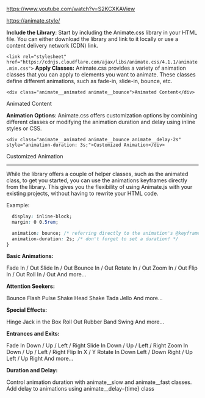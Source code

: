 https://www.youtube.com/watch?v=S2KCXKAView

https://animate.style/

**Include the Library**: Start by including the Animate.css library in your HTML file. You can either download the library and link to it locally or use a content delivery network (CDN) link.

<link rel="stylesheet" href="https://cdnjs.cloudflare.com/ajax/libs/animate.css/4.1.1/animate.min.css">

```<link rel="stylesheet" href="https://cdnjs.cloudflare.com/ajax/libs/animate.css/4.1.1/animate.min.css">```
**Apply Classes:** Animate.css provides a variety of animation classes that you can apply to elements you want to animate. These classes define different animations, such as fade-in, slide-in, bounce, etc.


```<div class="animate__animated animate__bounce">Animated Content</div>```
<div class="animate__animated animate__bounce">Animated Content</div>

**Animation Options**: Animate.css offers customization options by combining different classes or modifying the animation duration and delay using inline styles or CSS.


```<div class="animate__animated animate__bounce animate__delay-2s" style="animation-duration: 3s;">Customized Animation</div>```
<div class="animate__animated animate__bounce animate__delay-2s" style="animation-duration: 3s;">Customized Animation</div>


---





While the library offers a couple of helper classes, such as the animated class, to get you started, you can use the animations keyframes directly from the library. This gives you the flexibility of using Animate.js with your existing projects, without having to rewrite your HTML code.

Example:

```css .my-element {
  display: inline-block;
  margin: 0 0.5rem;

  animation: bounce; /* referring directly to the animation's @keyframe declaration */
  animation-duration: 2s; /* don't forget to set a duration! */
}
```

**Basic Animations:**

Fade In / Out
Slide In / Out
Bounce In / Out
Rotate In / Out
Zoom In / Out
Flip In / Out
Roll In / Out
And more...

**Attention Seekers:**

Bounce
Flash
Pulse
Shake
Head Shake
Tada
Jello
And more...


**Special Effects:**

Hinge
Jack in the Box
Roll Out
Rubber Band
Swing
And more...

**Entrances and Exits:**

Fade In Down / Up / Left / Right
Slide In Down / Up / Left / Right
Zoom In Down / Up / Left / Right
Flip In X / Y
Rotate In Down Left / Down Right / Up Left / Up Right
And more...

**Duration and Delay:**

Control animation duration with animate__slow and animate__fast classes.
Add delay to animations using animate__delay-{time} class
